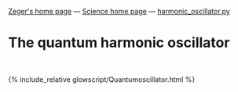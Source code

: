 [Zeger's home page](https://www.hendrikse.name/) &mdash; [Science home page](https://www.hendrikse.name/science/) &mdash; [harmonic_oscillator.py](glowscript/harmonic_oscillator.html)

# The quantum harmonic oscillator
<div class="header_line"><br/></div>

{% include_relative glowscript/Quantumoscillator.html %}



